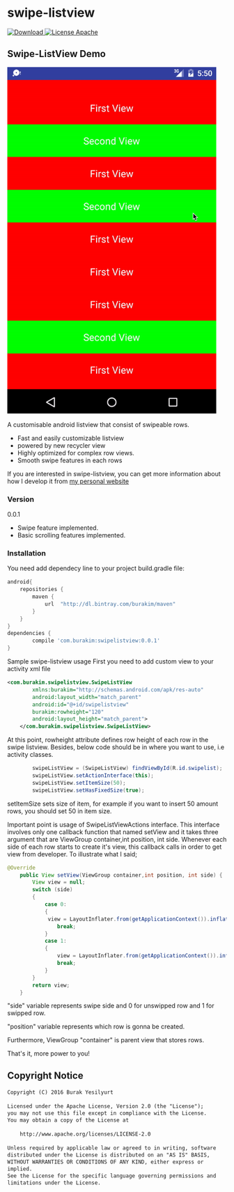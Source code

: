 # swipe-listview

 [ ![Download](https://api.bintray.com/packages/burakim/maven/swipe-listview/images/download.svg) ](https://bintray.com/burakim/maven/swipe-listview/_latestVersion)
 [![License Apache](https://img.shields.io/badge/license-Apache-blue.svg)](http://www.apache.org/licenses/LICENSE-2.0)
## Swipe-ListView Demo
![Demo animation](https://raw.githubusercontent.com/burakim/swipe-listview/master/images/im1.gif)


A customisable android listview that consist of swipeable rows.

  - Fast and easily customizable listview
  - powered by new recycler view
  - Highly optimized for complex row views.
  - Smooth swipe features in each rows

If you are interested in swipe-listview, you can get more information about how I develop it from [my personal website](http://www.yesilyurt.info)


### Version
0.0.1
- Swipe feature implemented.
- Basic scrolling features implemented.

### Installation

You need add dependecy line to your project build.gradle file:

```gradle
android{
    repositories {
        maven {
            url  "http://dl.bintray.com/burakim/maven"
        }
    }
}
dependencies {
        compile 'com.burakim:swipelistview:0.0.1'
}
```

Sample swipe-listview usage
First you need to add  custom view to your activity xml file
```xml
<com.burakim.swipelistview.SwipeListView
        xmlns:burakim="http://schemas.android.com/apk/res-auto"
        android:layout_width="match_parent"
        android:id="@+id/swipelistview"
        burakim:rowheight="120"
        android:layout_height="match_parent">
    </com.burakim.swipelistview.SwipeListView>
```  
At this point, rowheight attribute defines row height of each row in the swipe listview.
Besides, below code should be in where you want to use, i.e activity classes.
```java
        swipeListView = (SwipeListView) findViewById(R.id.swipelist);
        swipeListView.setActionInterface(this);
        swipeListView.setItemSize(50);
        swipeListView.setHasFixedSize(true);
```
setItemSize sets size of item, for example if you want to insert 50 amount rows, you should set 50 in item size. 

Important point is usage of SwipeListViewActions interface. This interface involves only one callback function that named setView and it takes three argument that are ViewGroup container,int position, int side.
Whenever each side of each row starts to create it's view, this callback calls in order to get view from developer. 
To illustrate what I said;
```java
@Override
    public View setView(ViewGroup container,int position, int side) {
        View view = null;
        switch (side)
        {
            case 0:
            {
             view = LayoutInflater.from(getApplicationContext()).inflate(R.layout.view_firstview,container,false);
                break;
            }
            case 1:
            {
                view = LayoutInflater.from(getApplicationContext()).inflate(R.layout.view_secondview,container,false);
                break;
            }
        }
        return view;
    }
```

"side" variable represents swipe side and 0 for unswipped row and 1 for swipped row. 

"position" variable represents which row is gonna be created. 

Furthermore, ViewGroup "container" is parent view that stores rows.


That's it, more power to you!

## Copyright Notice ##
``` text
Copyright (C) 2016 Burak Yesilyurt

Licensed under the Apache License, Version 2.0 (the "License");
you may not use this file except in compliance with the License.
You may obtain a copy of the License at

    http://www.apache.org/licenses/LICENSE-2.0

Unless required by applicable law or agreed to in writing, software
distributed under the License is distributed on an "AS IS" BASIS,
WITHOUT WARRANTIES OR CONDITIONS OF ANY KIND, either express or implied.
See the License for the specific language governing permissions and
limitations under the License.
 ```

